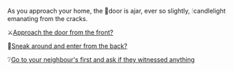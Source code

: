As you approach your home, the 🚪door is ajar, ever so slightly, 🕯candlelight emanating from the cracks.

⚔️[Approach the door from the front?](3.md)

🏰[Sneak around and enter from the back?](2-2.md)

❔[Go to your neighbour's first and ask if they witnessed anything](3-1.md)
